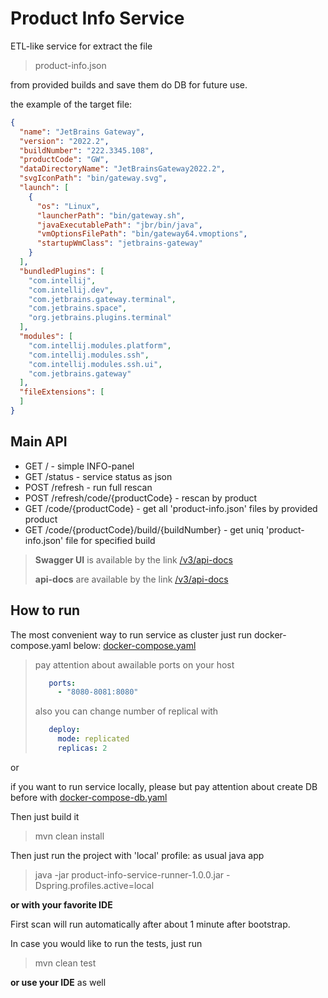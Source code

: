 # Product Info Service
ETL-like service for extract the file
> product-info.json

from provided builds and save them do DB for future use.

the example of the target file:
```json
{
  "name": "JetBrains Gateway",
  "version": "2022.2",
  "buildNumber": "222.3345.108",
  "productCode": "GW",
  "dataDirectoryName": "JetBrainsGateway2022.2",
  "svgIconPath": "bin/gateway.svg",
  "launch": [
    {
      "os": "Linux",
      "launcherPath": "bin/gateway.sh",
      "javaExecutablePath": "jbr/bin/java",
      "vmOptionsFilePath": "bin/gateway64.vmoptions",
      "startupWmClass": "jetbrains-gateway"
    }
  ],
  "bundledPlugins": [
    "com.intellij",
    "com.intellij.dev",
    "com.jetbrains.gateway.terminal",
    "com.jetbrains.space",
    "org.jetbrains.plugins.terminal"
  ],
  "modules": [
    "com.intellij.modules.platform",
    "com.intellij.modules.ssh",
    "com.intellij.modules.ssh.ui",
    "com.jetbrains.gateway"
  ],
  "fileExtensions": [
  ]
}
```
## Main API
*  GET / - simple INFO-panel
* GET /status - service status as json
* POST /refresh - run full rescan
* POST /refresh/code/{productCode} - rescan by product
* GET /code/{productCode} - get all 'product-info.json' files by provided product
* GET /code/{productCode}/build/{buildNumber} - get uniq 'product-info.json' file for specified build

> **Swagger UI** is available by the link [/v3/api-docs](/v3/api-docs)
> 
> **api-docs** are available by the link [/v3/api-docs](/v3/api-docs)

## How to run
The most convenient way to run service as cluster just run docker-compose.yaml below:
[docker-compose.yaml](docker-compose.yaml)
> pay attention about awailable ports on your host 
> ```yaml
>    ports:
>      - "8080-8081:8080"
>```
> also you can change number of replical with
> ```yaml
>    deploy:
>      mode: replicated
>      replicas: 2
>```

or

if you want to run service locally, please but pay attention about create DB before with [docker-compose-db.yaml](docker-compose-db.yaml)

Then just build it
> mvn clean install

Then just run the project with 'local' profile:
as usual java app
> java -jar product-info-service-runner-1.0.0.jar -Dspring.profiles.active=local

**or with your favorite IDE**

First scan will run automatically after about 1 minute after bootstrap.

In case you would like to run the tests, just run
> mvn clean test

**or use your IDE** as well
